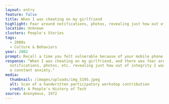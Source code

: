 ```yaml
---
layout: entry
feature: false
title: When I was cheating on my girlfriend
highlight: Fear around notifications, photos, revealing just how out of integrity I was
location: Unknown
clusters: People's Stories
tags:
  - 2000s
  - Culture & Behaviors
year: 2002
prompt: Recall a time you felt vulnerable because of your mobile phone.
response: “When I was cheating on my girlfriend, and there was fear around
  notifications, photos, etc. revealing just how out of integrity I was. It was
  a constant anxiety."
media:
  thumbnail: /images/uploads/img_5195.jpeg
  alt: Scan of a handwritten participatory workshop contribution
  credit: A People's History of Tech
source: Anonymous, 1972
---
```

